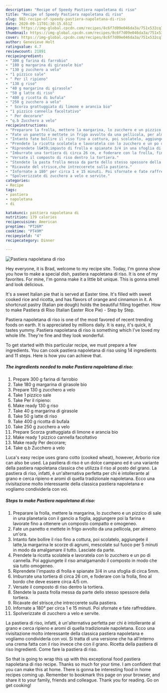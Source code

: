 ```yaml
---
description: "Recipe of Speedy Pastiera napoletana di riso"
title: "Recipe of Speedy Pastiera napoletana di riso"
slug: 982-recipe-of-speedy-pastiera-napoletana-di-riso
date: 2020-09-11T01:30:15.651Z
image: https://img-global.cpcdn.com/recipes/8c6f7d09e046da3a/751x532cq70/pastiera-napoletana-di-riso-recipe-main-photo.jpg
thumbnail: https://img-global.cpcdn.com/recipes/8c6f7d09e046da3a/751x532cq70/pastiera-napoletana-di-riso-recipe-main-photo.jpg
cover: https://img-global.cpcdn.com/recipes/8c6f7d09e046da3a/751x532cq70/pastiera-napoletana-di-riso-recipe-main-photo.jpg
author: Genevieve Holt
ratingvalue: 4.7
reviewcount: 21891
recipeingredient:
- "300 g farina di farrobio"
- "180 g margarina di girasole bio"
- "130 g zucchero a velo"
- "1 pizzico sale"
- " Per il ripieno"
- "130 g riso"
- "40 g margarina di girasole"
- "50 g latte di riso"
- "400 g ricotta di bufala"
- "250 g zucchero a velo"
- " Scorza grattuggiata di limone e arancia bio"
- "1 pizzico cannella facoltativo"
- " Per decorare"
- "q.b Zucchero a velo"
recipeinstructions:
- "Preparare la frolla, mettere la margarina, lo zucchero e un pizzico di sale in una planetaria con il gancio a foglia, aggiungere poi la farina e lavorate fino a ottenere un composto compatto e omogeneo."
- "Fate un panetto e mettete in frigo avvolto da una pellicola, per almeno un&#39;ora."
- "Intanto fate bollire il riso fino a cottura, poi scolatelo, aggiungete il latte,la margarina le scorze di agrumi, mescolate sul fuoco per 5 minuti in modo da amalgamare il tutto. Lasciate da parte."
- "Prendete la ricotta scolatela e lavoratela con lo zucchero e un po di cannella. Poi aggiungete il riso amalgamando il composto in modo che sia tutto omogeneo."
- "Riprendete l&#39;impasto di frolla e spianate 3/4 in una sfoglia di circa 5mm."
- "Imburrate una tortiera di circa 26 cm, e foderare con la frolla, fino al bordo che deve essere circa 4/5 cm."
- "Versate il composto di riso dentro la tortiera."
- "Stendete la pasta frolla messa da parte dello stesso spessore della tortiera."
- "Ricavate del strisce,che intreccerete sulla pastiera."
- "Infornate a 180° per circa 1 e 15 minuti. Poi sfornate e fate raffreddare."
- "Spolverizzate di zucchero a velo e servite."
categories:
- Recipe
tags:
- pastiera
- napoletana
- di

katakunci: pastiera napoletana di 
nutrition: 179 calories
recipecuisine: American
preptime: "PT26M"
cooktime: "PT49M"
recipeyield: "4"
recipecategory: Dinner

---
```



![Pastiera napoletana di riso](https://img-global.cpcdn.com/recipes/8c6f7d09e046da3a/751x532cq70/pastiera-napoletana-di-riso-recipe-main-photo.jpg)

Hey everyone, it is Brad, welcome to my recipe site. Today, I'm gonna show you how to make a special dish, pastiera napoletana di riso. It is one of my favorites. For mine, I'm gonna make it a little bit unique. This is gonna smell and look delicious.

It&#39;s a sweet Italian pie that is served at Easter time. It&#39;s filled with sweet cooked rice and ricotta, and has flavors of orange and cinnamon in it. A shortcrust pastry (Italian pie dough) holds the beautiful filling together. How to make Pastiera di Riso (Italian Easter Rice Pie) - Step by Step.

Pastiera napoletana di riso is one of the most favored of recent trending foods on earth. It is appreciated by millions daily. It is easy, it's quick, it tastes yummy. Pastiera napoletana di riso is something which I've loved my whole life. They're fine and they look wonderful.


To get started with this particular recipe, we must prepare a few ingredients. You can cook pastiera napoletana di riso using 14 ingredients and 11 steps. Here is how you can achieve that.

<!--inarticleads1-->

##### The ingredients needed to make Pastiera napoletana di riso:

1. Prepare 300 g farina di farrobio
1. Take 180 g margarina di girasole bio
1. Prepare 130 g zucchero a velo
1. Take 1 pizzico sale
1. Take  Per il ripieno:
1. Make ready 130 g riso
1. Take 40 g margarina di girasole
1. Take 50 g latte di riso
1. Take 400 g ricotta di bufala
1. Take 250 g zucchero a velo
1. Prepare  Scorza grattuggiata di limone e arancia bio
1. Make ready 1 pizzico cannella facoltativo
1. Make ready  Per decorare;
1. Take q.b Zucchero a velo


Luca&#39;s easy recipe uses grano cotto (cooked wheat), however, Arborio rice can also be used. La pastiera di riso è un dolce campano ed è una variante della pastiera napoletana classica che utilizza il riso al posto del grano. La pastiera di riso, infatti, è un&#39;alternativa perfetta per chi è intollerante al grano e cerca ripieno e aromi di quella tradizionale napoletana. Ecco una rivisitazione molto interessante della classica pastiera napoletana e vogliamo condividerla con voi. 

<!--inarticleads2-->

##### Steps to make Pastiera napoletana di riso:

1. Preparare la frolla, mettere la margarina, lo zucchero e un pizzico di sale in una planetaria con il gancio a foglia, aggiungere poi la farina e lavorate fino a ottenere un composto compatto e omogeneo.
1. Fate un panetto e mettete in frigo avvolto da una pellicola, per almeno un&#39;ora.
1. Intanto fate bollire il riso fino a cottura, poi scolatelo, aggiungete il latte,la margarina le scorze di agrumi, mescolate sul fuoco per 5 minuti in modo da amalgamare il tutto. Lasciate da parte.
1. Prendete la ricotta scolatela e lavoratela con lo zucchero e un po di cannella. Poi aggiungete il riso amalgamando il composto in modo che sia tutto omogeneo.
1. Riprendete l&#39;impasto di frolla e spianate 3/4 in una sfoglia di circa 5mm.
1. Imburrate una tortiera di circa 26 cm, e foderare con la frolla, fino al bordo che deve essere circa 4/5 cm.
1. Versate il composto di riso dentro la tortiera.
1. Stendete la pasta frolla messa da parte dello stesso spessore della tortiera.
1. Ricavate del strisce,che intreccerete sulla pastiera.
1. Infornate a 180° per circa 1 e 15 minuti. Poi sfornate e fate raffreddare.
1. Spolverizzate di zucchero a velo e servite.


La pastiera di riso, infatti, è un&#39;alternativa perfetta per chi è intollerante al grano e cerca ripieno e aromi di quella tradizionale napoletana. Ecco una rivisitazione molto interessante della classica pastiera napoletana e vogliamo condividerla con voi. Si tratta di una versione che ha all&#39;interno una crema fatta con il riso invece che con il grano. Ricetta della pastiera di riso Ingredienti. Come fare la pastiera di riso. 

So that is going to wrap this up with this exceptional food pastiera napoletana di riso recipe. Thanks so much for your time. I am confident that you can make this at home. There is gonna be interesting food in home recipes coming up. Remember to bookmark this page on your browser, and share it to your family, friends and colleague. Thank you for reading. Go on get cooking!
